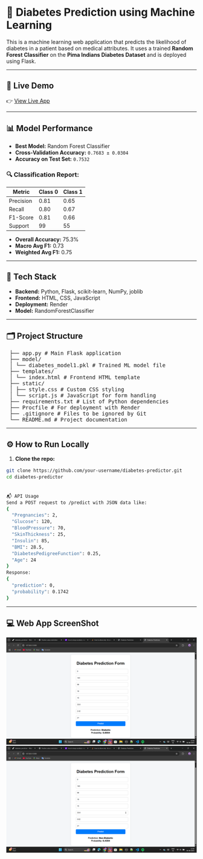 # 🧠 Diabetes Prediction using Machine Learning

This is a machine learning web application that predicts the likelihood of diabetes in a patient based on medical attributes. It uses a trained **Random Forest Classifier** on the **Pima Indians Diabetes Dataset** and is deployed using Flask.

---

## 🚀 Live Demo

👉 [View Live App](https://diabetes-predictor-jaa6.onrender.com/)

---

## 📊 Model Performance

- **Best Model:** Random Forest Classifier
- **Cross-Validation Accuracy:** `0.7683 ± 0.0304`
- **Accuracy on Test Set:** `0.7532`

### 🔍 Classification Report:
| Metric     | Class 0 | Class 1 |
|------------|---------|---------|
| Precision  | 0.81    | 0.65    |
| Recall     | 0.80    | 0.67    |
| F1-Score   | 0.81    | 0.66    |
| Support    | 99      | 55      |

- **Overall Accuracy:** 75.3%
- **Macro Avg F1:** 0.73
- **Weighted Avg F1:** 0.75

---

## 🧰 Tech Stack

- **Backend:** Python, Flask, scikit-learn, NumPy, joblib
- **Frontend:** HTML, CSS, JavaScript
- **Deployment:** Render
- **Model:** RandomForestClassifier

---

## 🗂️ Project Structure

<pre> ├── app.py # Main Flask application<br> ├── model/<br> │ └── diabetes_model1.pkl # Trained ML model file<br> ├── templates/<br> │ └── index.html # Frontend HTML template<br> ├── static/ <br> │ ├── style.css # Custom CSS styling <br> │ └── script.js # JavaScript for form handling<br> ├── requirements.txt # List of Python dependencies<br> ├── Procfile # For deployment with Render <br> ├── .gitignore # Files to be ignored by Git<br> └── README.md # Project documentation </pre>


---

## ⚙️ How to Run Locally

1. **Clone the repo:**

```bash
git clone https://github.com/your-username/diabetes-predictor.git
cd diabetes-predictor


📬 API Usage
Send a POST request to /predict with JSON data like:
{
  "Pregnancies": 2,
  "Glucose": 120,
  "BloodPressure": 70,
  "SkinThickness": 25,
  "Insulin": 85,
  "BMI": 28.5,
  "DiabetesPedigreeFunction": 0.25,
  "Age": 24
}
Response:
{
  "prediction": 0,
  "probability": 0.1742
}
```
---

## 💻 Web App ScreenShot

![Diabetes Prediction App Screenshot](Screenshot1.png)
![Diabetes Prediction App Screenshot](Screenshot2.png)